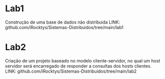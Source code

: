 # Lab1 
Construção de uma base de dados não distribuida
LINK: github.com/iRocktys/Sistemas-Distribuidos/tree/main/lab1

# Lab2 
Criação de um projeto baseado no modelo cliente-servidor, no qual um host servidor será encarregado de responder a consultas dos hosts clientes.
LINK: github.com/iRocktys/Sistemas-Distribuidos/tree/main/lab2


